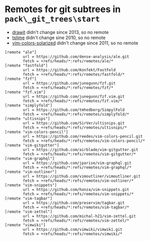 # Remotes for git subtrees in `pack\_git_trees\start`

- [drawit](https://github.com/vim-scripts/DrawIt) didn't change since 2013, so no remote
- [tslime](https://github.com/jimmyharris/tslime.vim) didn't change sine 2010,
  so no remote
- [vim-colors-solarized](https://github.com/altercation/vim-colors-solarized)
  didn't change since 2011, so no remote

```
[remote "ale"]
        url = https://github.com/dense-analysis/ale.git
        fetch = +refs/heads/*:refs/remotes/ale/*
[remote "fastfold"]
        url = https://github.com/Konfekt/FastFold
        fetch = +refs/heads/*:refs/remotes/fastfold/*
[remote "fzf"]
        url = https://github.com/junegunn/fzf.git
        fetch = +refs/heads/*:refs/remotes/fzf/*
[remote "fzf.vim"]
        url = https://github.com/junegunn/fzf.vim.git
        fetch = +refs/heads/*:refs/remotes/fzf.vim/*
[remote "simplyfold"]
        url = https://github.com/tmhedberg/SimpylFold
        fetch = +refs/heads/*:refs/remotes/simplyfold/*
[remote "ultisnips"]
        url = https://github.com/SirVer/ultisnips.git
        fetch = +refs/heads/*:refs/remotes/ultisnips/*
[remote "vim-colors-pencil"]
        url = https://github.com/reedes/vim-colors-pencil.git
        fetch = +refs/heads/*:refs/remotes/vim-colors-pencil/*
[remote "vim-gitgutter"]
        url = https://github.com/airblade/vim-gitgutter.git
        fetch = +refs/heads/*:refs/remotes/vim-gitgutter/*
[remote "vim-graphql"]
        url = https://github.com/jparise/vim-graphql.git
        fetch = +refs/heads/*:refs/remotes/vim-graphql/*
[remote "vim-outliner"]
        url = https://github.com/vimoutliner/vimoutliner.git
        fetch = +refs/heads/*:refs/remotes/vim-outliner/*
[remote "vim-snippets"]
        url = https://github.com/honza/vim-snippets.git
        fetch = +refs/heads/*:refs/remotes/vim-snippets/*
[remote "vim-tagbar"]
        url = https://github.com/preservim/tagbar.git
        fetch = +refs/heads/*:refs/remotes/vim-tagbar/*
[remote "vim-zettel"]
        url = https://github.com/michal-h21/vim-zettel.git
        fetch = +refs/heads/*:refs/remotes/vim-zettel/*
[remote "vimwiki"]
        url = https://github.com/vimwiki/vimwiki.git
        fetch = +refs/heads/*:refs/remotes/vimwiki/*
```
